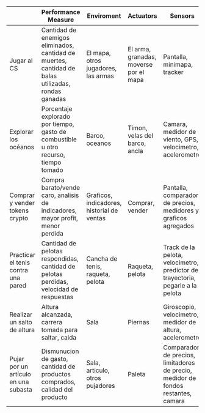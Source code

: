 |  | Performance Measure | Enviroment | Actuators | Sensors |
|---|---|---|---|---|
| Jugar al CS | Cantidad de enemigos eliminados, cantidad de muertes, cantidad de balas utilizadas, rondas ganadas| El mapa, otros jugadores, las armas | El arma, granadas, moverse por el mapa | Pantalla, minimapa, tracker |
| Explorar los océanos| Porcentaje explorado por tiempo, gasto de combustible u otro recurso, tiempo tomado | Barco, oceanos | Timon, velas del barco, ancla | Camara, medidor de viento, GPS, velocimetro, acelerometro |
| Comprar y vender tokens crypto  | Compra barato/vende caro, analisis de indicadores, mayor profit, menor perdida | Graficos, indicadores, historial de ventas | Comprar, vender | Pantalla, comparador de precios, medidores y graficos agregados |
| Practicar el tenis contra una pared | Cantidad de pelotas respondidas, cantidad de pelotas perdidas, velocidad de respuestas | Cancha de tenis, raqueta, pelota | Raqueta, pelota | Track de la pelota, velocimetro, predictor de trayectoria, pegarle a la pelota |
| Realizar un salto de altura | Altura alcanzada, carrera tomada para saltar, caida | Sala | Piernas | Giroscopio, velocimetro, medidor de altura, acelerometro |
| Pujar por un artículo en una subasta | Dismunucion de gasto, cantidad de productos comprados, calidad del producto | Sala, articulo, otros pujadores | Paleta | Comparador de precios, limitadores de precio, medidor de fondos restantes, camara |
